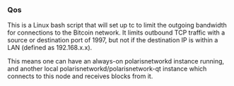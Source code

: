 ### Qos ###

This is a Linux bash script that will set up tc to limit the outgoing bandwidth for connections to the Bitcoin network. It limits outbound TCP traffic with a source or destination port of 1997, but not if the destination IP is within a LAN (defined as 192.168.x.x).

This means one can have an always-on polarisnetworkd instance running, and another local polarisnetworkd/polarisnetwork-qt instance which connects to this node and receives blocks from it.
